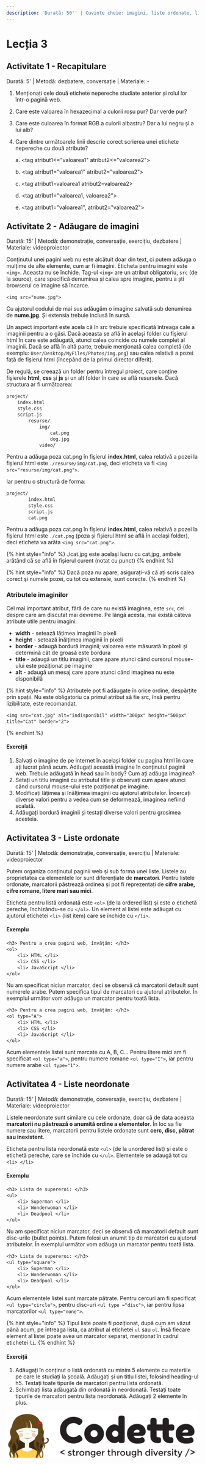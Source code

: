 ```yaml
---
description: 'Durată: 50'' | Cuvinte cheie: imagini, liste ordonate, liste neordonate'
---
```


# Lecția 3

## **Activitate 1 - Recapitulare**

Durată: 5' \| Metodă: dezbatere, conversație \| Materiale: -

1. Menționați cele două etichete nepereche studiate anterior și rolul lor într-o pagină web.
2. Care este valoarea în hexazecimal a culorii roșu pur? Dar verde pur?
3. Care este culoarea în format RGB a culorii albastru? Dar a lui negru și a lui alb?
4. Care dintre următoarele linii descrie corect scrierea unei etichete nepereche cu două atribute?

   a. &lt;tag atribut1&lt;="valoarea1" atribut2&lt;="valoarea2"&gt;

   b. &lt;tag atribut1="valoarea1" atribut2="valoarea2"&gt;

   c. &lt;tag atribut1=valoarea1 atribut2=valoarea2&gt;

   d. &lt;tag atribut1="valoarea1, valoarea2"&gt;

   e. &lt;tag atribut1="valoarea1", atribut2="valoarea2"&gt;

## **Activitate 2 - Adăugare de imagini**

Durată: 15' \| Metodă: demonstrație, conversație, exercițiu, dezbatere \| Materiale: videoproiector

Conținutul unei pagini web nu este alcătuit doar din text, ci putem adăuga o mulțime de alte elemente, cum ar fi imagini. Eticheta pentru imagini este `<img>`. Aceasta nu se închide. Tag-ul `<img>` are un atribut obligatoriu, `src` \(de la source\), care specifică denumirea și calea spre imagine, pentru a ști browserul ce imagine să încarce.

```markup
<img src="nume.jpg">
```

Cu ajutorul codului de mai sus adăugăm o imagine salvată sub denumirea de **nume.jpg**. Și extensia trebuie inclusă în sursă.

Un aspect important este acela că în src trebuie specificată întreaga cale a imaginii pentru a o găsi. Dacă aceasta se află în același folder cu fișierul html în care este adăugată, atunci calea coincide cu numele complet al imaginii. Dacă se află în altă parte, trebuie menționată calea completă \(de exemplu: `User/Desktop/MyFiles/Photos/img.png`\) sau calea relativă a pozei față de fișierul html \(începând de la primul director diferit\).

De regulă, se creează un folder pentru întregul proiect, care conține fișierele **html**, **css** și **js** și un alt folder în care se află resursele. Dacă structura ar fi următoarea:

```markup
project/
	index.html
	style.css
	script.js 
		resurse/
			img/
				cat.png
				dog.jpg
			video/
```

Pentru a adăuga poza cat.png în fișierul **index.html**, calea relativă a pozei la fișierul html este `./resurse/img/cat.png`, deci eticheta va fi `<img src="resurse/img/cat.png">`.

Iar pentru o structură de forma:

```markup
project/
		index.html
		style.css
		script.js 
		cat.png
```

Pentru a adăuga poza cat.png în fișierul **index.html**, calea relativă a pozei la fișierul html este `./cat.png` \(poza și fișierul html se află în același folder\), deci eticheta va arăta `<img src="cat.png">`.

{% hint style="info" %}
./cat.jpg este același lucru cu cat.jpg, ambele arătând că se află în fișierul curent \(notat cu punct\)
{% endhint %}

{% hint style="info" %}
Dacă poza nu apare, asigurați-vă că ați scris calea corect și numele pozei, cu tot cu extensie, sunt corecte.
{% endhint %}

### Atributele imaginilor

Cel mai important atribut, fără de care nu există imaginea, este `src`, cel despre care am discutat mai devreme. Pe lângă acesta, mai există câteva atribute utile pentru imagini:

* **width** - setează lățimea imaginii în pixeli
* **height** - setează înălțimea imaginii în pixeli
* **border** - adaugă bordură imaginii; valoarea este măsurată în pixeli și determină cât de groasă este bordura
* **title** - adaugă un titlu imaginii, care apare atunci când cursorul mouse-ului este poziționat pe imagine
* **alt** - adaugă un mesaj care apare atunci când imaginea nu este disponibilă

{% hint style="info" %}
Atributele pot fi adăugate în orice ordine, despărțite prin spații. Nu este obligatoriu ca primul atribut să fie src, însă pentru lizibilitate, este recomandat.

```markup
<img src="cat.jpg" alt="indisponibil" width="300px" height="500px" title="Cat" border="2">
```
{% endhint %}

#### Exerciții

1. Salvați o imagine de pe internet în același folder cu pagina html în care ați lucrat până acum. Adăugați această imagine în conținutul paginii web. Trebuie adăugată în head sau în body? Cum ați adăuga imaginea?
2. Setați un titlu imaginii cu atributul title și observați cum apare atunci când cursorul mouse-ului este poziționat pe imagine.
3. Modificați lățimea și înălțimea imaginii cu ajutorul atributelor. Încercați diverse valori pentru a vedea cum se deformează, imaginea nefiind scalată.
4. Adăugați bordură imaginii și testați diverse valori pentru grosimea acesteia.

## Activitatea 3 - Liste ordonate

Durată: 15' \| Metodă: demonstrație, conversație, exercițiu \| Materiale: videoproiector

Putem organiza conținutul paginii web și sub forma unei liste. Listele au proprietatea ca elementele lor sunt diferențiate de **marcatori**. Pentru listele ordonate, marcatorii păstrează ordinea și pot fi reprezentați de **cifre arabe, cifre romane, litere mari sau mici**. 

Eticheta pentru listă ordonată este `<ol>` \(de la ordered list\) și este o etichetă pereche, închizându-se cu `</ol>`. Un element al listei este adăugat cu ajutorul etichetei `<li>` \(list item\) care se închide cu `</li>`.

#### Exemplu

```markup
<h3> Pentru a crea pagini web, învățăm: </h3>
<ol>
    <li> HTML </li>
    <li> CSS </li>
    <li> JavaScript </li>
</ol>
```

Nu am specificat niciun marcator, deci se observă că marcatorii default sunt numerele arabe. Putem specifica tipul de marcatori cu ajutorul atributelor. În exemplul următor vom adăuga un marcator pentru toată lista.

```markup
<h3> Pentru a crea pagini web, învățăm: </h3>
<ol type="A">
    <li> HTML </li>
    <li> CSS </li>
    <li> JavaScript </li>
</ol>
```

Acum elementele listei sunt marcate cu A, B, C… Pentru litere mici am fi specificat `<ol type="a">`, pentru numere romane `<ol type="I">`, iar pentru numere arabe `<ol type="1">`.

## Activitatea 4 - Liste neordonate

Durată: 15' \| Metodă: demonstrație, conversație, exercițiu, dezbatere \| Materiale: videoproiector

Listele neordonate sunt similare cu cele ordonate, doar că de data aceasta **marcatorii nu păstrează o anumită ordine a elementelor**. În loc sa fie numere sau litere, marcatorii pentru listele ordonate sunt **cerc, disc, pătrat sau inexistent**.

Eticheta pentru lista neordonată este `<ul>` \(de la unordered list\) și este o etichetă pereche, care se închide cu `</ul>`. Elementele se adaugă tot cu `<li> </li>`

#### Exemplu

```markup
<h3> Lista de supereroi: </h3>
<ul>
    <li> Superman </li>
    <li> Wonderwoman </li>
    <li> Deadpool </li>
</ul>
```

Nu am specificat niciun marcator, deci se observă că marcatorii default sunt disc-urile \(bullet points\). Putem folosi un anumit tip de marcatori cu ajutorul atributelor. În exemplul următor vom adăuga un marcator pentru toată lista.

```markup
<h3> Lista de supereroi: </h3>
<ul type="square">
    <li> Superman </li>
    <li> Wonderwoman </li>
    <li> Deadpool </li>
</ul>
```

Acum elementele listei sunt marcate pătrate. Pentru cercuri am fi specificat `<ul type="circle">`, pentru disc-uri `<ul type ="disc">`, iar pentru lipsa marcatorilor `<ul type="none">`.

{% hint style="info" %}
Tipul liste poate fi poziționat, după cum am văzut până acum, pe întreaga lista, ca atribut al etichetei `ul` sau `ol`. Însă fiecare element al listei poate avea un marcator separat, menționat în cadrul etichetei `li`.
{% endhint %}

#### Exerciții

1. Adăugați în conținut o listă ordonată cu minim 5 elemente cu materiile pe care le studiați la școală. Adăugați și un titlu listei, folosind heading-ul h5. Testați toate tipurile de marcatori pentru lista ordonată.
2. Schimbați lista adăugată din ordonată în neordonată. Testați toate tipurile de marcatori pentru lista neordonată. Adăugați 2 elemente în plus.

![](../.gitbook/assets/logos-02%20%281%29.svg)

